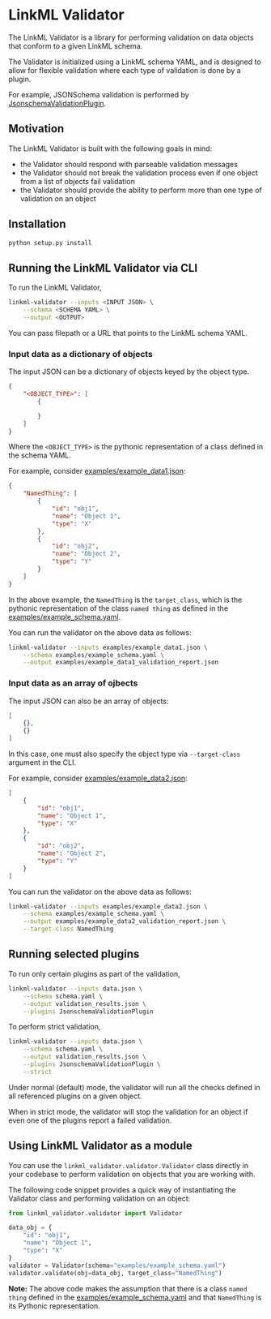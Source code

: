 # LinkML Validator

The LinkML Validator is a library for performing validation on data objects that
conform to a given LinkML schema.

The Validator is initialized using a LinkML schema YAML, and is designed to allow
for flexible validation where each type of validation is done by a plugin.

For example, JSONSchema validation is performed by
[JsonschemaValidationPlugin](linkml_validator/plugins/jsonschema_validation.py).

## Motivation

The LinkML Validator is built with the following goals in mind:
- the Validator should respond with parseable validation messages
- the Validator should not break the validation process even if one
object from a list of objects fail validation
- the Validator should provide the ability to perform more than one
type of validation on an object



## Installation

```sh
python setup.py install
```

## Running the LinkML Validator via CLI

To run the LinkML Validator,

```sh
linkml-validator --inputs <INPUT JSON> \
    --schema <SCHEMA YAML> \
    --output <OUTPUT>
```

You can pass filepath or a URL that points to the LinkML schema YAML.


### Input data as a dictionary of objects

The input JSON can be a dictionary of objects keyed by the object type.

```json
{
    "<OBJECT_TYPE>": [
        {

        }
    ]
}
```

Where the `<OBJECT_TYPE>` is the pythonic representation of a class defined in the schema YAML.

For example, consider [examples/example_data1.json]():

```json
{
    "NamedThing": [
        {
            "id": "obj1",
            "name": "Object 1",
            "type": "X"
        },
        {
            "id": "obj2",
            "name": "Object 2",
            "type": "Y"
        }
    ]
}
```

In the above example, the `NamedThing` is the `target_class`, which is the pythonic
representation of the class `named thing` as defined in the [examples/example_schema.yaml]().

You can run the validator on the above data as follows:

```sh
linkml-validator --inputs examples/example_data1.json \
    --schema examples/example_schema.yaml \
    --output examples/example_data1_validation_report.json
```


### Input data as an array of ojbects

The input JSON can also be an array of objects:

```json
[
    {},
    {}
]
```

In this case, one must also specify the object type via `--target-class` argument in the CLI.

For example, consider [examples/example_data2.json]():

```json
[
    {
        "id": "obj1",
        "name": "Object 1",
        "type": "X"
    },
    {
        "id": "obj2",
        "name": "Object 2",
        "type": "Y"
    }
]
```

You can run the validator on the above data as follows:

```sh
linkml-validator --inputs examples/example_data2.json \
    --schema examples/example_schema.yaml \
    --output examples/example_data2_validation_report.json \
    --target-class NamedThing
```


## Running selected plugins

To run only certain plugins as part of the validation,

```sh
linkml-validator --inputs data.json \
    --schema schema.yaml \
    --output validation_results.json \
    --plugins JsonschemaValidationPlugin
```

To perform strict validation,

```sh
linkml-validator --inputs data.json \
    --schema schema.yaml \
    --output validation_results.json \
    --plugins JsonschemaValidationPlugin \
    --strict
```

Under normal (default) mode, the validator will run all the checks defined in all
referenced plugins on a given object.

When in strict mode, the validator will stop the validation for an object if even one
of the plugins report a failed validation.

## Using LinkML Validator as a module

You can use the `linkml_validator.validator.Validator` class directly in your codebase
to perform validation on objects that you are working with.

The following code snippet provides a quick way of instantiating the Validator class
and performing validation on an object:

```py
from linkml_validator.validator import Validator

data_obj = {
    "id": "obj1",
    "name": "Object 1",
    "type": "X"
}
validator = Validator(schema="examples/example_schema.yaml")
validator.validate(obj=data_obj, target_class="NamedThing")
```

**Note:** The above code makes the assumption that there is a class `named thing` defined
in the [examples/example_schema.yaml]() and that `NamedThing` is its Pythonic representation.

